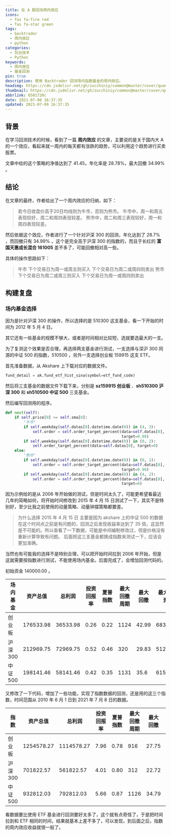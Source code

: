 ```yaml
---
title: 在 A 股回测周内效应
icons:
  - fas fa-fire red
  - fas fa-star green
tags:
  - backtrader
  - 周内效应
  - python
categories:
  - 后台技术
  - Python
keywords:
  - 周内效应
  - 基金回测
pin: true
description: 使用 Backtrader 回测场内指数基金的周内效应。
headimg: https://cdn.jsdelivr.net/gh/zucchiniy/common@master/cover/quant.jpg
thumbnail: https://cdn.jsdelivr.net/gh/zucchiniy/common@master/cover/quant.jpg
abbrlink: 6501720c
date: 2021-07-08 16:37:35
updated: 2021-07-09 16:37:35
---
```


## 背景

在学习回测技术的时候，看到了一篇 **周内效应** 的文章，主要说的是关于国内大 A 的一个效应，看起来就一周内的每天都有涨跌的趋势，可以利用这个趋势进行买卖股票。

文章中给的这个策略的净值达到了 41.45，年化率是 28.78%，最大回撤 34.99% 。

## 结论

在文章的最终，作者给出了一个周内效应的归纳，如下：

> 若今日收盘价高于20日均线则为牛市，否则为熊市。
> 牛市中，周一和周五表现较好，周二和周四表现较差。
> 熊市中，周二和周三表现较好，周一和周四表现较差。

然后依据这个效应，作者进行了一个针对沪深 300 的回测，年化达到了 28.7% ，而回撤只有 34.99% ，这个是完全高于沪深 300 的指数的，而且于长红的 **富国天惠成长混合 161005** 差不多了，可能回撤相对高一些。

具体的操作思路如下：

> 牛市
> 下个交易日为周一或周五则买入
> 下个交易日为周二或周四则卖出
> 熊市
> 下个交易日为周二或周三则买入
> 下个交易日为周一或周四则卖出

## 构建复盘

### 场内基金选择

因为是针对沪深 300 的操作，所以选择的是 510300 这支基金，看一下开始的时间为 2012 年 5 月 4 日。

其它还有一些基金的规模不够大，或者是时间相对比较短，选就要选最大的一支。

为了复测这个效果是否合理，再选择两支基金进行测试，一支选择与深沪 300 同源的中证 500 的指数，510500 ，另外一支选择创业板 159915 这支 ETF。

首先准备数据，从 Akshare 上下载对应的数据文件。

```python 下载ETF基金
fund_detail = ak.fund_etf_hist_sina(symbol=etf_fund_code)
```

然后将三支基金的数据文件下载下来，分别是 **sz159915 创业板** 、**sh510300 沪深 300** 和 **sh510500 中证 500** 三支基金。

然后编写回测用的程序。

```python 回测逻辑
def next(self):
    if self.price[0] >= self.sma[0]:
        "牛市"
        if self.weekday(self.datas[0].datetime.date(0)) in (4, 3):
            self.order = self.order_target_percent(data=self.datas[0],
                                                   target=0.98)
        if self.weekday(self.datas[0].datetime.date(0)) in (0, 2):
            self.order_target_percent(data=self.datas[0], target=0)
    else:
        "熊市"
        if self.weekday(self.datas[0].datetime.date(0)) in (0, 1):
            self.order = self.order_target_percent(data=self.datas[0],
                                                   target=0.98)
        if self.weekday(self.datas[0].datetime.date(0)) in (4, 2):
            self.order = self.order_target_percent(data=self.datas[0],
                                                   target=0)
```

因为示例给的是从 2006 年开始做的测试，但是时间太久了，可能更希望看最近几年的简略如何，将开始时间修改到 2015 年 4 月 15 日测试了一下，其实不是特别好，至少比我之前使用的动量策略、动量钟摆策略都要差。

> 为什么选择 2015 年 4 月 15 日
> 主要是因为 akshare 上的中证 500 的数据在这个时间点之前是有问题的，回测之后发现收益率达到了 35 倍，这显然是不可能的。所以查看了一下数据，可能是中间编制修改过，但是价格没有重新计算导致有问题。
> 后面把这三支基金都换成指数来测试一下，应该会更加准确。

当然也有可能我的选择不是特别合理，可以把开始时间拉到 2006 年开始，但是这就需要按指数进行测试，不能使用场内基金。后面完成了，会增加回测代码的。

初始资金 140000.00 。

| 场内基金 | 资产总值  | 总利润   | 投资回报率 | 夏普指数 | 最大回撤周期 | 最大回撤 | 最大回撤资金 |
|----------|-----------|----------|------------|----------|--------------|----------|--------------|
| 创业板   | 176533.98 | 36533.98 | 0.26       | 0.22     | 1124         | 42.99    | 68328.84     |
| 沪深300  | 212969.75 | 72969.75 | 0.52       | 0.46     | 320          | 29.83    | 51248.03     |
| 中证500  | 198141.46 | 58141.46 | 0.42       | 0.35     | 1131         | 35.6     | 61531.16     |

又修改了一下代码，增加了一些功能，实现了指数数据的回测，还是用的这三个指数，时间范围从 2010 年 6 月 1 日到 2021 年 7 月 8 日的数据。

| 指数    | 资产总值   | 总利润     | 投资回报率 | 夏普指数 | 最大回撤周期 | 最大回撤 | 最大回撤资金 |
|---------|------------|------------|------------|----------|--------------|----------|--------------|
| 创业板  | 1254578.27 | 1114578.27 | 7.96       | 0.78     | 916          | 27.75    | 312852.16    |
| 沪深300 | 701822.57  | 561822.57  | 4.01       | 0.80     | 312          | 22.72    | 118498.77    |
| 中证500 | 932812.03  | 792812.03  | 5.66       | 0.87     | 1126         | 34.79    | 261791.33    |

看数据要比使用 ETF 基金进行回测要好太多了，这个就有点奇怪了，于是把时间拉到和 ETF 相同的时间，结果就基本上差不多了，可以发现，到后面之后，指数的周内效应收益就很一般了。
